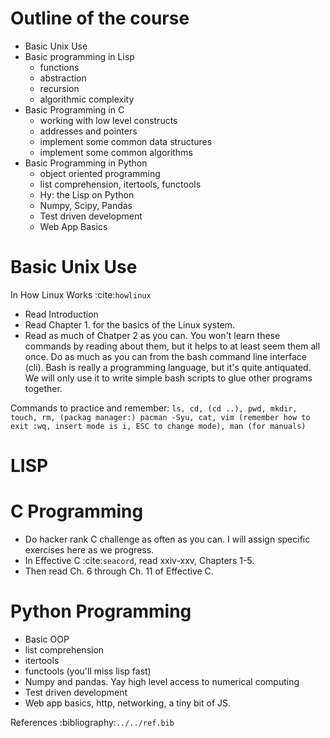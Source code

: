 # Outline of the course

* Basic Unix Use
* Basic programming in Lisp
  - functions
  - abstraction
  - recursion
  - algorithmic complexity
* Basic Programming in C
  - working with low level constructs
  - addresses and pointers
  - implement some common data structures
  - implement some common algorithms
* Basic Programming in Python
  - object oriented programming
  - list comprehension, itertools, functools
  - Hy: the Lisp on Python
  - Numpy, Scipy, Pandas
  - Test driven development
  - Web App Basics


# Basic Unix Use

In How Linux Works :cite:`howlinux`

* Read Introduction
* Read Chapter 1. for the basics of the Linux system.
* Read as much of Chatper 2 as you can. You won't learn these commands by reading about them, but it helps to at least seem them all once. Do as much as you can from the bash command line interface (cli). Bash is really a programming language, but it's quite antiquated. We will only use it to write simple bash scripts to glue other programs together.

Commands to practice and remember:
`ls, cd, (cd ..), pwd, mkdir, touch, rm, (packag manager:) pacman -Syu, cat, vim (remember how to exit :wq, insert mode is i, ESC to change mode), man (for manuals)`

# LISP

# C Programming

* Do hacker rank C challenge as often as you can. I will assign specific exercises here as we progress.
* In Effective C :cite:`seacord`, read xxiv-xxv, Chapters 1-5.
* Then read Ch. 6 through Ch. 11 of Effective C. 

# Python Programming

* Basic OOP
* list comprehension
* itertools
* functools (you'll miss lisp fast)
* Numpy and pandas. Yay high level access to numerical computing
* Test driven development
* Web app basics, http, networking, a tiny bit of JS.

References 
:bibliography:`../../ref.bib`
